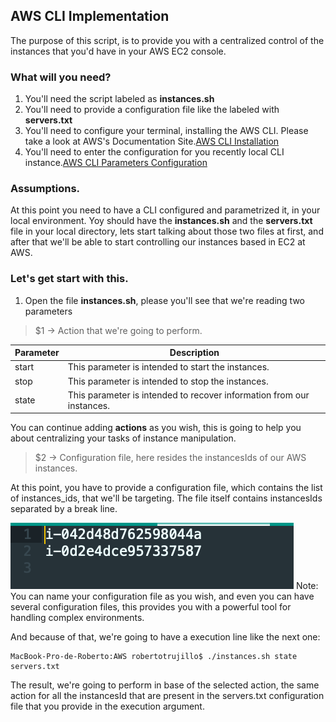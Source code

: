 ## AWS CLI Implementation

The purpose of this script, is to provide you with a centralized control of the instances that you'd have in your AWS EC2 console.

### What will you need?
1. You'll need the script labeled as **instances.sh**
2. You'll need to provide a configuration file like the labeled with **servers.txt**
3. You'll need to configure your terminal, installing the AWS CLI. Please take a look at AWS's Documentation Site.[AWS CLI Installation](https://docs.aws.amazon.com/cli/latest/userguide/installing.html)
4. You'll need to enter the configuration for you recently local CLI instance.[AWS CLI Parameters Configuration](https://docs.aws.amazon.com/es_es/cli/latest/userguide/cli-chap-getting-started.html)

### Assumptions.
At this point you need to have a CLI configured and parametrized it, in your local environment. Yoy should have the **instances.sh** and the **servers.txt** file in your local directory, lets start talking about those two files at first, and after that we'll be able to start controlling our instances based in EC2 at AWS.

### Let's get start with this.
1. Open the file **instances.sh**, please you'll see that we're reading two parameters

> $1 -> Action that we're going to perform.

Parameter 		| Description
------------ 	| -------------
start | This parameter is intended to start the instances.
stop | This parameter is intended to stop the instances.
state | This parameter is intended to recover information from our instances. 

You can continue adding **actions** as you wish, this is going to help you about centralizing your tasks of instance manipulation.

> $2 -> Configuration file, here resides the instancesIds of our AWS instances.

At this point, you have to provide a configuration file, which contains the list of instances_ids, that we'll be targeting. The file itself contains instancesIds separated by a break line.

![alt text](https://github.com/rkobismarck/docker-jenkins-pipeline/blob/master/media-content/aws-configuration-1.png "AWS Server Configuration")
Note: You can name your configuration file as you wish, and even you can have several configuration files, this provides you with a powerful tool for handling complex environments.

And because of that, we're going to have a execution line like the next one:
```console
MacBook-Pro-de-Roberto:AWS robertotrujillo$ ./instances.sh state servers.txt
```

The result, we're going to perform in base of the selected action, the same action for all the instancesId that are present in the servers.txt configuration file that you provide in the execution argument.
